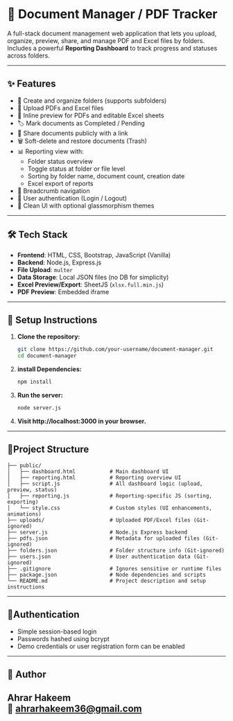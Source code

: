 # 📁 Document Manager / PDF Tracker

A full-stack document management web application that lets you upload, organize, preview, share, and manage PDF and Excel files by folders. Includes a powerful **Reporting Dashboard** to track progress and statuses across folders.

---

## ✨ Features

- 📂 Create and organize folders (supports subfolders)
- 📄 Upload PDFs and Excel files
- 👀 Inline preview for PDFs and editable Excel sheets
- 🏷️ Mark documents as Completed / Pending
- 🔗 Share documents publicly with a link
- 🗑️ Soft-delete and restore documents (Trash)
- 📊 Reporting view with:
  - Folder status overview
  - Toggle status at folder or file level
  - Sorting by folder name, document count, creation date
  - Excel export of reports
- 🧭 Breadcrumb navigation
- 🔐 User authentication (Login / Logout)
- 🎨 Clean UI with optional glassmorphism themes

---

## 🛠️ Tech Stack

- **Frontend**: HTML, CSS, Bootstrap, JavaScript (Vanilla)
- **Backend**: Node.js, Express.js
- **File Upload**: `multer`
- **Data Storage**: Local JSON files (no DB for simplicity)
- **Excel Preview/Export**: SheetJS (`xlsx.full.min.js`)
- **PDF Preview**: Embedded iframe

---

## 🚀 Setup Instructions

1. **Clone the repository:**

   ```bash
   git clone https://github.com/your-username/document-manager.git
   cd document-manager
2. **install Dependencies:**
   ```bash
   npm install
3. **Run the server:**
   ```bash
   node server.js
4. **Visit http://localhost:3000 in your browser.**
---
## 📁Project Structure
```document-manager/
├── public/
│   ├── dashboard.html           # Main dashboard UI
│   ├── reporting.html           # Reporting overview UI
│   ├── script.js                # All dashboard logic (upload, preview, status)
│   ├── reporting.js             # Reporting-specific JS (sorting, exporting)
│   └── style.css                # Custom styles (UI enhancements, animations)
├── uploads/                     # Uploaded PDF/Excel files (Git-ignored)
├── server.js                    # Node.js Express backend
├── pdfs.json                    # Metadata for uploaded files (Git-ignored)
├── folders.json                 # Folder structure info (Git-ignored)
├── users.json                   # User authentication data (Git-ignored)
├── .gitignore                   # Ignores sensitive or runtime files
├── package.json                 # Node dependencies and scripts
└── README.md                    # Project description and setup instructions
```
---
## 🔐Authentication

- Simple session-based login
- Passwords hashed using bcrypt
- Demo credentials or user registration form can be enabled
---

## 👤 Author

**Ahrar Hakeem**  
📧 [ahrarhakeem36@gmail.com](mailto:ahrarhakeem36@gmail.com)
---

